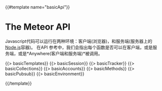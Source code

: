 {{#template name="basicApi"}}

<h1 id="api">The Meteor API</h1>

Javascript代码可以运行在两种环境：客户端(浏览器)，和服务端(服务器上的[Node.js](http://nodejs.org/)容器)。
在API 参考中，我们会指出每个函数是否可以在客户端，或是服务端，或是*Anywhere(客户端和服务端)*被调用。

{{> basicTemplates}}
{{> basicSession}}
{{> basicTracker}}
{{> basicCollections}}
{{> basicAccounts}}
{{> basicMethods}}
{{> basicPubsub}}
{{> basicEnvironment}}

{{/template}}